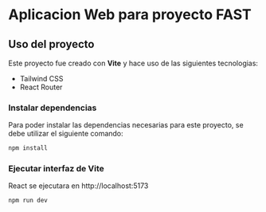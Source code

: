 # Aplicacion Web para proyecto FAST

## Uso del proyecto

Este proyecto fue creado con **Vite** y hace uso de las siguientes tecnologias:
- Tailwind CSS
- React Router

### Instalar dependencias

Para poder instalar las dependencias necesarias para este proyecto, se debe utilizar el siguiente comando:
```bash
npm install
```

### Ejecutar interfaz de Vite

React se ejecutara en http://localhost:5173
```bash
npm run dev
```